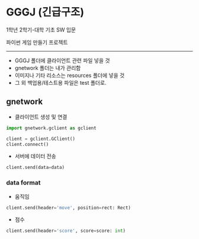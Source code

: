 # GGGJ (긴급구조)

1학년 2학기-대학 기초 SW 입문

파이썬 게임 만들기 프로젝트

---
* GGGJ 폴더에 클라이언트 관련 파일 넣을 것
* gnetwork 폴더는 내가 관리함
* 이미지나 기타 리소스는 resources 폴더에 넣을 것
* 그 외 백업용/테스트용 파일은 test 폴더로.


## gnetwork

- 클라이언트 생성 및 연결
```python
import gnetwork.gclient as gclient

client = gclient.GClient()
client.connect()
```

- 서버에 데이터 전송
```python
client.send(data=data)
```

### data format
- 움직임
```python
client.send(header='move', position=rect: Rect)
```

- 점수
```python
client.send(header='score', score=score: int)
```
